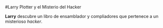 #Larry Plotter y el Misterio del Hacker

**Larry** descubre un libro de ensamblador y compliadores que pertenece a un misterioso *hacker*.